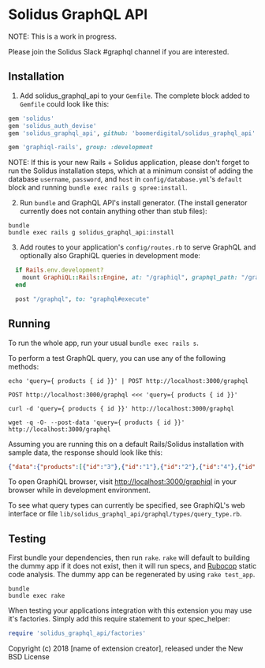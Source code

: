 Solidus GraphQL API
===================

NOTE: This is a work in progress.

Please join the Solidus Slack #graphql channel if you are interested.

Installation
------------

1) Add solidus_graphql_api to your `Gemfile`. The complete block added to `Gemfile` could look like this:

```ruby
gem 'solidus'
gem 'solidus_auth_devise'
gem 'solidus_graphql_api', github: 'boomerdigital/solidus_graphql_api'

gem 'graphiql-rails', group: :development
```

NOTE: If this is your new Rails + Solidus application, please don't forget to run the Solidus installation steps, which at a minimum consist of adding the database `username`, `password`, and `host` in `config/database.yml`'s `default` block and running `bundle exec rails g spree:install`.

2) Run `bundle` and GraphQL API's install generator. (The install generator currently does not contain anything other than stub files):

```shell
bundle
bundle exec rails g solidus_graphql_api:install
```

3) Add routes to your application's `config/routes.rb` to serve GraphQL and optionally also GraphiQL queries in development mode:

```ruby
  if Rails.env.development?
    mount GraphiQL::Rails::Engine, at: "/graphiql", graphql_path: "/graphql"
  end

  post "/graphql", to: "graphql#execute"
```

Running
-------

To run the whole app, run your usual `bundle exec rails s`.

To perform a test GraphQL query, you can use any of the following methods:

```shell
echo 'query={ products { id }}' | POST http://localhost:3000/graphql

POST http://localhost:3000/graphql <<< 'query={ products { id }}'

curl -d 'query={ products { id }}' http://localhost:3000/graphql

wget -q -O- --post-data 'query={ products { id }}' http://localhost:3000/graphql
```

Assuming you are running this on a default Rails/Solidus installation with sample data, the response should look like this:

```json
{"data":{"products":[{"id":"3"},{"id":"1"},{"id":"2"},{"id":"4"},{"id":"8"},{"id":"5"},{"id":"9"},{"id":"7"},{"id":"6"}]}}
```

To open GraphiQL browser, visit [http://localhost:3000/graphiql](http://localhost:3000/graphiql) in your browser while in development environment.

To see what query types can currently be specified, see GraphiQL's web interface or file `lib/solidus_graphql_api/graphql/types/query_type.rb`.

Testing
-------

First bundle your dependencies, then run `rake`. `rake` will default to building the dummy app if it does not exist, then it will run specs, and [Rubocop](https://github.com/bbatsov/rubocop) static code analysis. The dummy app can be regenerated by using `rake test_app`.

```shell
bundle
bundle exec rake
```

When testing your applications integration with this extension you may use it's factories.
Simply add this require statement to your spec_helper:

```ruby
require 'solidus_graphql_api/factories'
```

Copyright (c) 2018 [name of extension creator], released under the New BSD License
